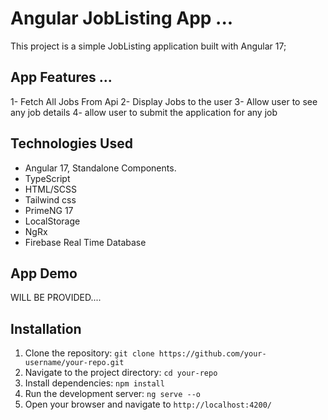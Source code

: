 # Angular JobListing App ...
This project is a simple JobListing application built with Angular 17;

## App Features ... 
1- Fetch All Jobs From Api
2- Display Jobs to the user
3- Allow user to see any job details
4- allow user to submit the application for any job


## Technologies Used
- Angular 17, Standalone Components.
- TypeScript
- HTML/SCSS
- Tailwind css
- PrimeNG 17
- LocalStorage
- NgRx
- Firebase Real Time Database

##  App Demo
WILL BE PROVIDED....

## Installation
1. Clone the repository: `git clone https://github.com/your-username/your-repo.git`
2. Navigate to the project directory: `cd your-repo`
3. Install dependencies: `npm install`
4. Run the development server: `ng serve --o`
5. Open your browser and navigate to `http://localhost:4200/`

